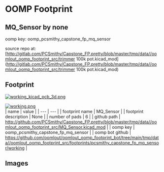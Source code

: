 # OOMP Footprint  
## MQ_Sensor  by none  
  
oomp key: oomp_pcsmithy_capstone_fp_mq_sensor  
  
source repo at: [http://gitlab.com/PCSmithy/Capstone_FP.pretty/blob/master/tmp/data//oomlout_oomp_footprint_src/trimmer 100k pot.kicad_mod](http://gitlab.com/PCSmithy/Capstone_FP.pretty/blob/master/tmp/data//oomlout_oomp_footprint_src/trimmer 100k pot.kicad_mod)  
## Footprint  
  
[![working_kicad_pcb_3d.png](working_kicad_pcb_3d_600.png)](working_kicad_pcb_3d.png)  
  
[![working.png](working_600.png)](working.png)  
| name | value | 
| --- | --- | 
| footprint name | MQ_Sensor | 
| footprint description | None | 
| number of pads | 6 | 
| github path | http://github.com/PCSmithy/Capstone_FP.pretty/blob/master/tmp/data//oomlout_oomp_footprint_src/MQ_Sensor.kicad_mod | 
| oomp key | oomp_pcsmithy_capstone_fp_mq_sensor | 
| oomp bot github | https://github.com/oomlout/oomlout_oomp_footprint_bot/tree/main/tmp/data//oomlout_oomp_footprint_src/footprints/pcsmithy_capstone_fp_mq_sensor/working | 
## Images  
